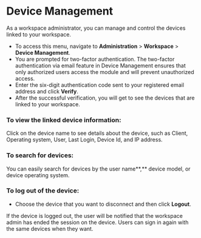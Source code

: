 # Device Management

As a workspace administrator, you can manage and control the devices linked to your workspace.&#x20;

* To access this menu, navigate to **Administration** > **Workspace** >  **Device Management**.&#x20;
* You are prompted for two-factor authentication. The two-factor authentication via email feature in Device Management ensures that only authorized users access the module and will prevent unauthorized access.
* Enter the six-digit authentication code sent to your registered email address and click **Verify**.
* After the successful verification, you will get to see the devices that are linked to your workspace. &#x20;

### **To view the linked device information:**

Click on the device name to see details about the device, such as Client, Operating system, User, Last Login, Device Id, and IP address.

### To search for devices:

You can easily search for devices by the user name**,** device model, or device operating system.

### **To log out of the device:**

* Choose the device that you want to disconnect and then click **Logout**.&#x20;

If the device is logged out, the user will be notified that the workspace admin has ended the session on the device. Users can sign in again with the same devices when they want.

